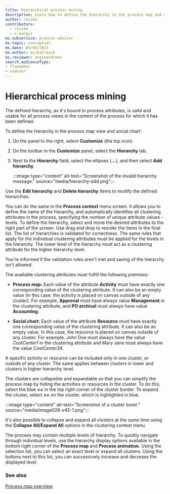 ```yaml
---
title: Hierarchical process mining
description: Learn how to define the hierarchy in the process map and social chart in minit.
author: rosikm
contributors:
  - rosikm
  - v-aangie
ms.subservice: process-advisor
ms.topic: conceptual
ms.date: 04/03/2023
ms.author: michalrosik
ms.reviewer: angieandrews
search.audienceType:
- flowmaker
- enduser
---
```


# Hierarchical process mining

The defined hierarchy, as it's bound to process attributes, is valid and usable for all process views in the context of the process for which it has been defined.

To define the hierarchy in the process map view and social chart:

1. On the panel to the right, selevt **Customize** (the top icon).

1. On the toolbar in the **Customize** panel, select the **Hierarchy** tab.

1. Next to the **Hierarchy** field, select the ellipses (**...**), and then select **Add hierarchy**.

    :::image type="content" alt-text="Screenshot of the invalid hierarchy message." source="media/hierarchy-add.png":::

Use the **Edit hierarchy** and **Delete hierarchy** items to modify the defined hierarchies.

You can do the same in the **Process context** menu screen. It allows you to define the name of the hierarchy, and automatically identifies all clustering attributes in the process, specifying the number of unique attribute values - levels. To define the hierarchy, select and move the desired attributes to the right part of the screen. Use drag and drop to reorder the items in the final list. The list of hierarchies is validated for correctness. The same rules that apply for the individual clustering attributes must be applied for the levels in the hierarchy. The lower level of the hierarchy must act as a clustering attribute for the higher hierarchy level.

You're informed if the validation rules aren't met and saving of the hierarchy isn't allowed.

The available clustering attributes must fulfill the following premises:

- **Process map:** Each value of the attribute **Activity** must have exactly one corresponding value of the clustering attribute. It can also be an empty value (in this case. the activity is placed on canvas outside of any cluster). For example, **Approval** must have always value **Management** in the clustering attribute, and **PO archival** must always have value **Accounting**.

- **Social chart:** Each value of the attribute **Resource** must have exactly one corresponding value of the clustering attribute. It can also be an empty value. In this case, the resource is placed on canvas outside of any cluster. For example, John Doe must always have the value *CostCenter1* in the clustering attribute and Mary Jane must always have the value *CostCenter34*.

A specific activity or resource can be included only in one cluster, or outside of any cluster. The same applies between clusters in lower and clusters in higher hierarchy level.

The clusters are collapsible and expandable so that you can simplify the process map by hiding the activities or resources in the cluster. To do this, select the blue **<<** in the top right corner of the cluster border. To expand the cluster, select **>>** on the cluster, which is highlighted in blue.

:::image type="content" alt-text="Screenshot of a cluster borer." source="media/image028-v45-1.png":::

It's also possible to collapse and expand all clusters at the same time using the **Collapse All/Expand All** options in the clustering context menu.

The process may contain multiple levels of hierarchy. To quickly navigate through individual levels, use the hierarchy display options available in the bottom right corner of the **Process map** and **Process animation**. Using the selection list, you can select an exact level or expand all clusters. Using the buttons next to this list, you can successively increase and decrease the displayed level.

### See also

[Process map overview](process-map.md)

